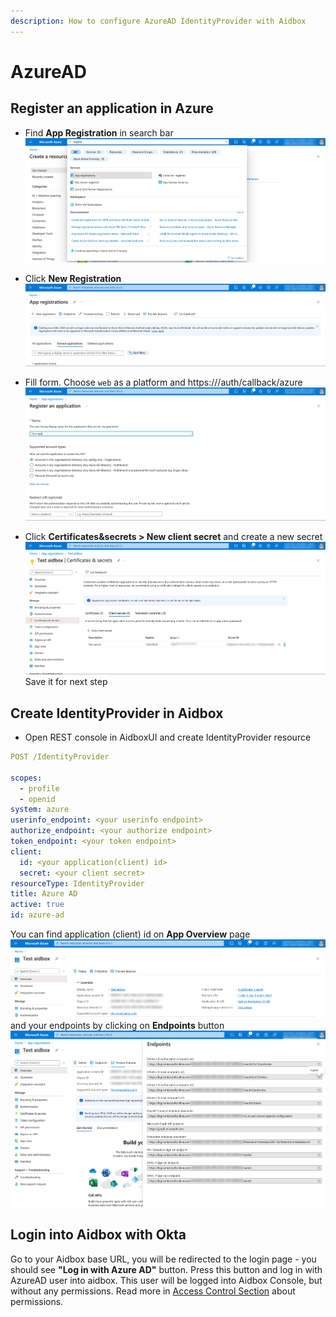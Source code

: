 ```yaml
---
description: How to configure AzureAD IdentityProvider with Aidbox
---
```


# AzureAD

## Register an application in Azure

* Find **App Registration** in search bar
![](<../../../.gitbook/assets/azure7.png>)

* Click **New Registration**
![](<../../../.gitbook/assets/azure0.png>)

* Fill form. Choose `web` as a platform and https://<box-url>/auth/callback/azure
![](<../../../.gitbook/assets/azure4.png>)

* Click **Certificates&secrets > New client secret** and create a new
  secret
![](<../../../.gitbook/assets/azure3.png>)
Save it for next step

## Create IdentityProvider in Aidbox

* Open REST console in AidboxUI and create IdentityProvider resource

```yaml
POST /IdentityProvider

scopes:
  - profile
  - openid
system: azure
userinfo_endpoint: <your userinfo endpoint>
authorize_endpoint: <your authorize endpoint>
token_endpoint: <your token endpoint>
client:
  id: <your application(client) id>
  secret: <your client secret>
resourceType: IdentityProvider
title: Azure AD
active: true
id: azure-ad
```

You can find application (client) id on **App Overview** page
![](<../../../.gitbook/assets/azure5.png>)
and your endpoints by clicking on **Endpoints** button
![](<../../../.gitbook/assets/azure2.png>)

## Login into Aidbox with Okta

Go to your Aidbox base URL, you will be redirected to the login page -
you should see **"Log in with Azure AD"** button. Press this button and log in with AzureAD user into aidbox.
This user will be logged into Aidbox Console, but without any permissions. Read more in [Access Control Section](../../security/) about permissions.
